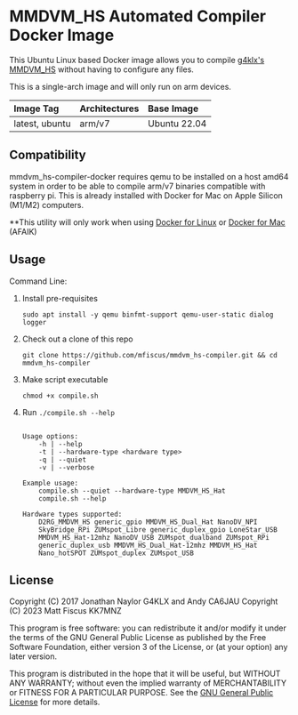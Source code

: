 # MMDVM_HS Automated Compiler Docker Image

This Ubuntu Linux based Docker image allows you to compile [g4klx's](https://github.com/g4klx) [MMDVM_HS](https://github.com/g4klx/MMDVM_HS) without having to configure any files.

This is a single-arch image and will only run on arm devices.

| Image Tag             | Architectures           | Base Image         | 
| :-------------------- | :-----------------------| :----------------- | 
| latest, ubuntu        | arm/v7                  | Ubuntu 22.04       | 

## Compatibility

mmdvm_hs-compiler-docker requires qemu to be installed on a host amd64 system in order to be able to compile arm/v7 binaries compatible with raspberry pi. This is already installed with Docker for Mac on Apple Silicon (M1/M2) computers.

**This utility will only work when using [Docker for Linux](https://docs.docker.com/desktop/install/linux-install/) or [Docker for Mac](https://docs.docker.com/desktop/install/mac-install/) (AFAIK)

## Usage

Command Line:

1. Install pre-requisites
   ```console
   sudo apt install -y qemu binfmt-support qemu-user-static dialog logger
   ```

2. Check out a clone of this repo
   ```console
   git clone https://github.com/mfiscus/mmdvm_hs-compiler.git && cd mmdvm_hs-compiler
   ```

3. Make script executable
   ```console
   chmod +x compile.sh
   ```

4. Run `./compile.sh --help`

    ```console
    
    Usage options:
    	-h | --help
    	-t | --hardware-type <hardware type>
    	-q | --quiet
    	-v | --verbose
    
    Example usage:
    	compile.sh --quiet --hardware-type MMDVM_HS_Hat
    	compile.sh --help
    
    Hardware types supported:
    	D2RG_MMDVM_HS generic_gpio MMDVM_HS_Dual_Hat NanoDV_NPI
    	SkyBridge_RPi ZUMspot_Libre generic_duplex_gpio LoneStar_USB
    	MMDVM_HS_Hat-12mhz NanoDV_USB ZUMspot_dualband ZUMspot_RPi
    	generic_duplex_usb MMDVM_HS_Dual_Hat-12mhz MMDVM_HS_Hat
    	Nano_hotSPOT ZUMspot_duplex ZUMspot_USB

    ```

## License

Copyright (C) 2017 Jonathan Naylor G4KLX and Andy CA6JAU
Copyright (C) 2023 Matt Fiscus KK7MNZ

This program is free software: you can redistribute it and/or modify it under the terms of the GNU General Public License as published by the Free Software Foundation, either version 3 of the License, or (at your option) any later version.

This program is distributed in the hope that it will be useful, but WITHOUT ANY WARRANTY; without even the implied warranty of MERCHANTABILITY or FITNESS FOR A PARTICULAR PURPOSE.  See the [GNU General Public License](./LICENSE) for more details.
